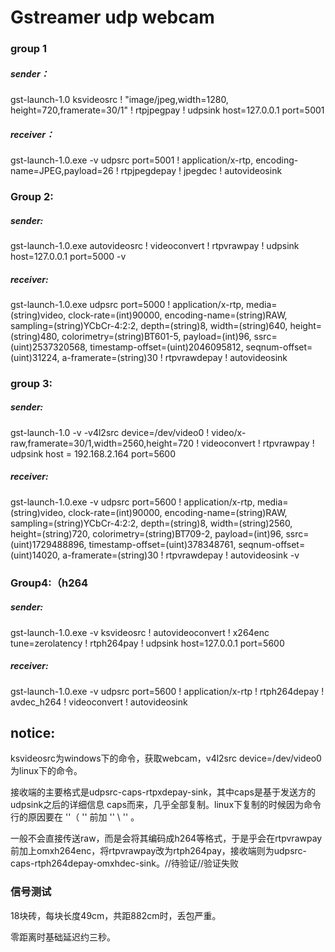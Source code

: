 # Gstreamer udp webcam

### group 1

##### sender：

gst-launch-1.0 ksvideosrc ! "image/jpeg,width=1280, height=720,framerate=30/1" ! rtpjpegpay ! udpsink host=127.0.0.1 port=5001

##### receiver：

gst-launch-1.0.exe -v udpsrc port=5001 ! application/x-rtp, encoding-name=JPEG,payload=26 !  rtpjpegdepay ! jpegdec !   autovideosink



### Group 2:

##### sender:

gst-launch-1.0.exe autovideosrc ! videoconvert ! rtpvrawpay ! udpsink host=127.0.0.1 port=5000 -v

##### receiver:

gst-launch-1.0.exe udpsrc port=5000 ! application/x-rtp, media=(string)video, clock-rate=(int)90000, encoding-name=(string)RAW, sampling=(string)YCbCr-4:2:2, depth=(string)8, width=(string)640, height=(string)480, colorimetry=(string)BT601-5, payload=(int)96, ssrc=(uint)2537320568, timestamp-offset=(uint)2046095812, seqnum-offset=(uint)31224, a-framerate=(string)30 ! rtpvrawdepay ! autovideosink



### group 3:

##### sender:

gst-launch-1.0 -v -v4l2src device=/dev/video0 ! video/x-raw,framerate=30/1,width=2560,height=720 ! videoconvert ! rtpvrawpay ! udpsink host = 192.168.2.164 port=5600

##### receiver:

gst-launch-1.0.exe -v udpsrc port=5600 ! application/x-rtp, media=(string)video, clock-rate=(int)90000, encoding-name=(string)RAW, sampling=(string)YCbCr-4:2:2, depth=(string)8, width=(string)2560, height=(string)720, colorimetry=(string)BT709-2, payload=(int)96, ssrc=(uint)1729488896, timestamp-offset=(uint)378348761, seqnum-offset=(uint)14020, a-framerate=(string)30 ! rtpvrawdepay !   autovideosink -v



### Group4:（h264

##### sender:

gst-launch-1.0.exe -v ksvideosrc ! autovideoconvert ! x264enc tune=zerolatency ! rtph264pay ! udpsink host=127.0.0.1 port=5600

##### receiver:

gst-launch-1.0.exe -v udpsrc port=5600 ! application/x-rtp  ! rtph264depay ! avdec_h264 ! videoconvert ! autovideosink



## notice:

ksvideosrc为windows下的命令，获取webcam，v4l2src device=/dev/video0 为linux下的命令。

接收端的主要格式是udpsrc-caps-rtpxdepay-sink，其中caps是基于发送方的udpsink之后的详细信息 caps而来，几乎全部复制。linux下复制的时候因为命令行的原因要在 ''（ '' 前加 '' \ '' 。

一般不会直接传送raw，而是会将其编码成h264等格式，于是乎会在rtpvrawpay前加上omxh264enc，将rtpvrawpay改为rtph264pay，接收端则为udpsrc-caps-rtph264depay-omxhdec-sink。//待验证//验证失败





### 信号测试

18块砖，每块长度49cm，共距882cm时，丢包严重。

零距离时基础延迟约三秒。